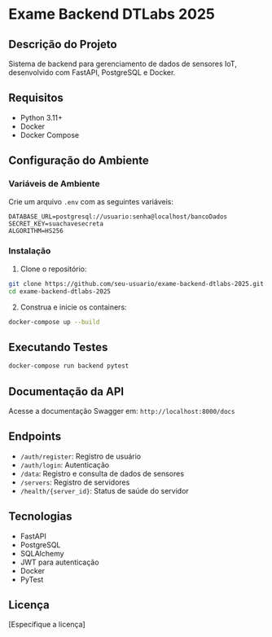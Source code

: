 # Exame Backend DTLabs 2025

## Descrição do Projeto
Sistema de backend para gerenciamento de dados de sensores IoT, desenvolvido com FastAPI, PostgreSQL e Docker.

## Requisitos
- Python 3.11+
- Docker
- Docker Compose

## Configuração do Ambiente

### Variáveis de Ambiente
Crie um arquivo `.env` com as seguintes variáveis:
```
DATABASE_URL=postgresql://usuario:senha@localhost/bancoDados
SECRET_KEY=suachavesecreta
ALGORITHM=HS256
```

### Instalação

1. Clone o repositório:
```bash
git clone https://github.com/seu-usuario/exame-backend-dtlabs-2025.git
cd exame-backend-dtlabs-2025
```

2. Construa e inicie os containers:
```bash
docker-compose up --build
```

## Executando Testes
```bash
docker-compose run backend pytest
```

## Documentação da API
Acesse a documentação Swagger em: `http://localhost:8000/docs`

## Endpoints
- `/auth/register`: Registro de usuário
- `/auth/login`: Autenticação
- `/data`: Registro e consulta de dados de sensores
- `/servers`: Registro de servidores
- `/health/{server_id}`: Status de saúde do servidor

## Tecnologias
- FastAPI
- PostgreSQL
- SQLAlchemy
- JWT para autenticação
- Docker
- PyTest

## Licença
[Especifique a licença]
```

